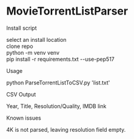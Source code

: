 # MovieTorrentListParser

Install script

select an install location  
clone repo  
python -m venv venv  
pip install -r requirements.txt --use-pep517

Usage

python ParseTorrentListToCSV.py 'list.txt'

CSV Output

Year, Title, Resolution/Quality, IMDB link

Known issues

4K is not parsed, leaving resolution field empty.
